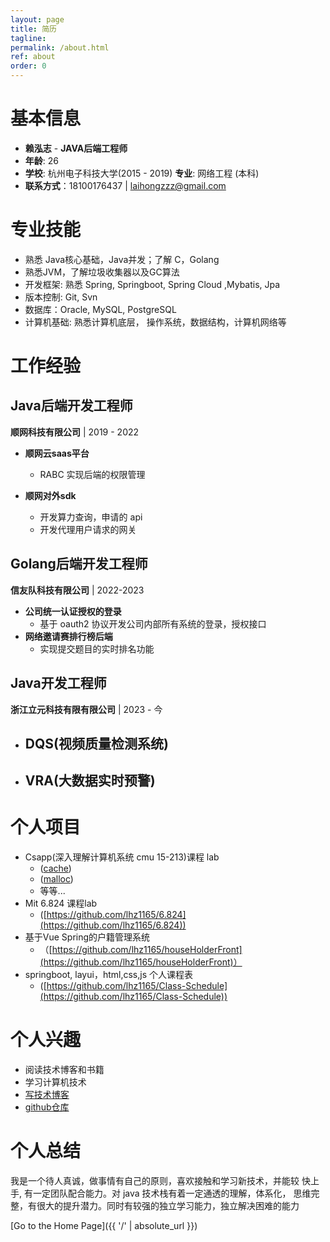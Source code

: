 ```yaml
---
layout: page
title: 简历
tagline: 
permalink: /about.html
ref: about
order: 0
---
```




# 基本信息

- **赖泓志** - **JAVA后端工程师**
- **年龄**: 26
- **学校**:  杭州电子科技大学(2015 - 2019)  **专业**: 网络工程 (本科)
- **联系方式**：18100176437 \| laihongzzz@gmail.com



# 专业技能

- 熟悉 Java核心基础，Java并发；了解 C，Golang
- 熟悉JVM，了解垃圾收集器以及GC算法
- 开发框架:  熟悉 Spring, Springboot, Spring Cloud ,Mybatis, Jpa
- 版本控制: Git, Svn
- 数据库：Oracle, MySQL, PostgreSQL
- 计算机基础: 熟悉计算机底层， 操作系统，数据结构，计算机网络等

# 工作经验

## Java后端开发工程师

**顺网科技有限公司** \| 2019 - 2022

- **顺网云saas平台**
  - RABC 实现后端的权限管理

- **顺网对外sdk**
  - 开发算力查询，申请的 api
  - 开发代理用户请求的网关


## Golang后端开发工程师

**信友队科技有限公司** \| 2022-2023

- **公司统一认证授权的登录**
  - 基于 oauth2 协议开发公司内部所有系统的登录，授权接口
- **网络邀请赛排行榜后端**
  - 实现提交题目的实时排名功能

## Java开发工程师

**浙江立元科技有限有限公司** \| 2023 - 今

- **DQS(视频质量检测系统)**
  - 

- **VRA(大数据实时预警)**
  - 


# 个人项目

- Csapp(深入理解计算机系统 cmu 15-213)课程 lab
  - ([cache](https://github.com/lhz1165/cache_lab)) 
  -  ([malloc](https://github.com/lhz1165/malloc_lab)) 
  - 等等...
- Mit 6.824 课程lab 
  - ([https://github.com/lhz1165/6.824](https://github.com/lhz1165/6.824))
- 基于Vue Spring的户籍管理系统 
  - （[https://github.com/lhz1165/houseHolderFront](https://github.com/lhz1165/houseHolderFront)）
- springboot, layui，html,css,js 个人课程表
  - ([https://github.com/lhz1165/Class-Schedule](https://github.com/lhz1165/Class-Schedule))



# 个人兴趣

- 阅读技术博客和书籍
- 学习计算机技术
- [写技术博客](https://lhz1165.github.io/)
- [github仓库](https://github.com/lhz1165)

# 个人总结

我是一个待人真诚，做事情有自己的原则，喜欢接触和学习新技术，并能较 快上手, 有一定团队配合能力。对 java 技术栈有着一定通透的理解，体系化， 思维完整，有很大的提升潜力。同时有较强的独立学习能力，独立解决困难的能力

[Go to the Home Page]({{ '/' | absolute_url }})


